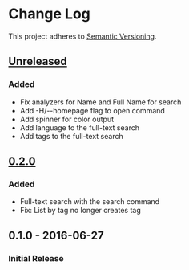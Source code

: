 # Change Log

This project adheres to [Semantic Versioning](http://semver.org/).

## [Unreleased]
### Added
- Fix analyzers for Name and Full Name for search
- Add -H/--homepage flag to open command
- Add spinner for color output
- Add language to the full-text search
- Add tags to the full-text search

## [0.2.0]
### Added
- Full-text search with the search command
- Fix: List by tag no longer creates tag

## 0.1.0 - 2016-06-27
### Initial Release

[Unreleased]: https://github.com/hoop33/limo/compare/v0.2.0...HEAD
[0.2.0]: https://github.com/hoop33/limo/compare/v0.1.0...v0.2.0
